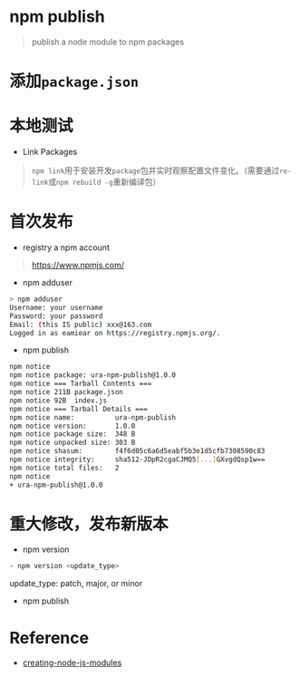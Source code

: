 npm publish
===========
> publish a node module to npm packages

# 添加`package.json`
# 本地测试
- Link Packages
> `npm link`用于安装开发`package`包并实时观察配置文件变化。（需要通过`re-link`或`npm rebuild -g`重新编译包）

# 首次发布
- registry a npm account
> https://www.npmjs.com/

- npm adduser
```bash
> npm adduser
Username: your username
Password: your password
Email: (this IS public) xxx@163.com
Logged in as eamiear on https://registry.npmjs.org/.
```

- npm publish
```bash
npm notice
npm notice package: ura-npm-publish@1.0.0
npm notice === Tarball Contents ===
npm notice 211B package.json
npm notice 92B  index.js
npm notice === Tarball Details ===
npm notice name:          ura-npm-publish
npm notice version:       1.0.0
npm notice package size:  348 B
npm notice unpacked size: 303 B
npm notice shasum:        f4f6d05c6a6d5eabf5b3e1d5cfb7308590c83
npm notice integrity:     sha512-JDpR2cgaCJMQ5[...]GXvgdQsp1w==
npm notice total files:   2
npm notice
+ ura-npm-publish@1.0.0
```
# 重大修改，发布新版本
- npm version

```bash
- npm version <update_type>
```
update_type: patch, major, or minor

- npm publish

# Reference
- [creating-node-js-modules](https://docs.npmjs.com/creating-node-js-modules)